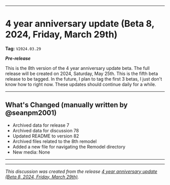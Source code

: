 ***

# 4 year anniversary update (Beta 8, 2024, Friday, March 29th)

**Tag:** `V2024.03.29`

***Pre-release***

This is the 8th version of the 4 year anniversary update beta. The full release will be created on 2024, Saturday, May 25th. This is the fifth beta release to be tagged. In the future, I plan to tag the first 3 betas, I just don't know how to right now. These updates should continue daily for a while.

---

## What's Changed (manually written by @seanpm2001)

- Archived data for release 7
- Archived data for discussion 78
- Updated README to version 82
- Archived files related to the 8th remodel
- Added a new file for navigating the Remodel directory
- New media: None

***


<hr /><em>This discussion was created from the release <a href='https://github.com/seanpm2001/seanpm2001/releases/tag/V2024.03.29'>4 year anniversary update (Beta 8, 2024, Friday, March 29th)</a>.</em>
